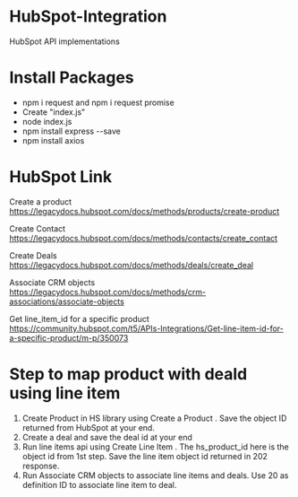 # HubSpot-Integration
HubSpot API implementations


# Install Packages
- npm i request and npm i request promise
- Create "index.js"
- node index.js
- npm install express --save
- npm install axios


# HubSpot Link

Create a product
https://legacydocs.hubspot.com/docs/methods/products/create-product

Create Contact
https://legacydocs.hubspot.com/docs/methods/contacts/create_contact

Create Deals
https://legacydocs.hubspot.com/docs/methods/deals/create_deal

Associate CRM objects
https://legacydocs.hubspot.com/docs/methods/crm-associations/associate-objects

Get line_item_id for a specific product
https://community.hubspot.com/t5/APIs-Integrations/Get-line-item-id-for-a-specific-product/m-p/350073


# Step to map product with deald using line item

1. Create Product in HS library using Create a Product . Save the object ID returned from HubSpot at your end.
2. Create a deal and save the deal id at your end
3. Run line items api using Create Line Item . The hs_product_id here is the object id from 1st step. Save the line item object id returned in 202 response.
4. Run Associate CRM objects to associate line items and deals. Use 20 as definition ID to associate line item to deal.
